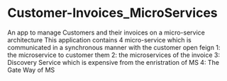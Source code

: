 # Customer-Invoices_MicroServices
An app to manage Customers and their invoices on a micro-service architecture
This application contains 4 micro-service which is communicated in a synchronous manner with the customer open feign
1: the microservice to customer them
2: the microservices of the invoice
3: Discovery Service which is expensive from the enristration of MS
4: The Gate Way of MS
